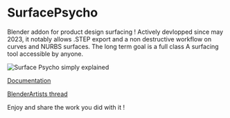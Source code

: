 # SurfacePsycho
Blender addon for product design surfacing ! 
Actively devlopped since may 2023, it notably allows .STEP export and a non destructive workflow on curves and NURBS surfaces. 
The long term goal is a full class A surfacing tool accessible by anyone.

![Surface Psycho simply explained](https://github.com/RomainGuimbal/SurfacePsycho/assets/39882829/1c2f17b8-cf11-4e87-af30-346958bcf929)


[Documentation](https://github.com/RomainGuimbal/SurfacePsycho/wiki#surfacepsycho-blender-addon-documentation) 

[BlenderArtists thread](https://blenderartists.org/t/surfacepsycho-addon-project/1487629)

Enjoy and share the work you did with it !
